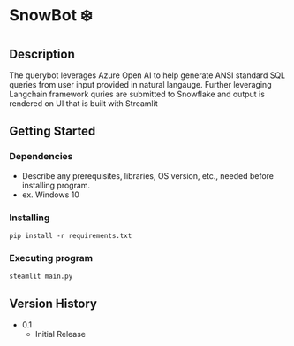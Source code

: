 # SnowBot ❄️


## Description

The querybot leverages Azure Open AI to help generate ANSI standard SQL queries from user input provided in natural langauge. Further leveraging Langchain framework quries are submitted to Snowflake and output is rendered on UI that is built with Streamlit 

## Getting Started

### Dependencies

* Describe any prerequisites, libraries, OS version, etc., needed before installing program.
* ex. Windows 10

### Installing

```
pip install -r requirements.txt
```

### Executing program

```
steamlit main.py
```

## Version History

* 0.1
    * Initial Release

